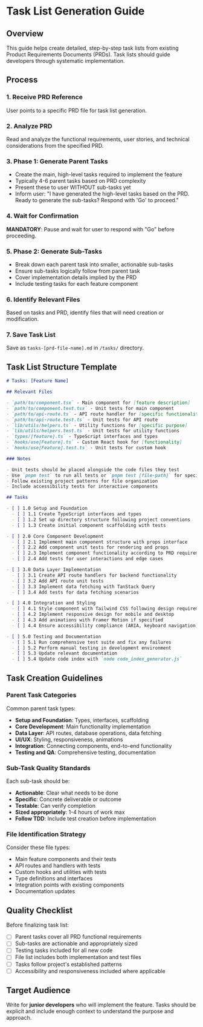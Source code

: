 # Task List Generation Guide

## Overview
This guide helps create detailed, step-by-step task lists from existing Product Requirements Documents (PRDs). Task lists should guide developers through systematic implementation.

## Process

### 1. Receive PRD Reference
User points to a specific PRD file for task list generation.

### 2. Analyze PRD
Read and analyze the functional requirements, user stories, and technical considerations from the specified PRD.

### 3. Phase 1: Generate Parent Tasks
- Create the main, high-level tasks required to implement the feature
- Typically 4-6 parent tasks based on PRD complexity
- Present these to user WITHOUT sub-tasks yet
- Inform user: "I have generated the high-level tasks based on the PRD. Ready to generate the sub-tasks? Respond with 'Go' to proceed."

### 4. Wait for Confirmation
**MANDATORY**: Pause and wait for user to respond with "Go" before proceeding.

### 5. Phase 2: Generate Sub-Tasks
- Break down each parent task into smaller, actionable sub-tasks
- Ensure sub-tasks logically follow from parent task
- Cover implementation details implied by the PRD
- Include testing tasks for each feature component

### 6. Identify Relevant Files
Based on tasks and PRD, identify files that will need creation or modification.

### 7. Save Task List
Save as `tasks-[prd-file-name].md` in `/tasks/` directory.

## Task List Structure Template

```markdown
# Tasks: [Feature Name]

## Relevant Files

- `path/to/component.tsx` - Main component for [feature description]
- `path/to/component.test.tsx` - Unit tests for main component
- `path/to/api-route.ts` - API route handler for [specific functionality]
- `path/to/api-route.test.ts` - Unit tests for API route
- `lib/utils/helpers.ts` - Utility functions for [specific purpose]
- `lib/utils/helpers.test.ts` - Unit tests for utility functions
- `types/[feature].ts` - TypeScript interfaces and types
- `hooks/use[Feature].ts` - Custom React hook for [functionality]
- `hooks/use[Feature].test.ts` - Unit tests for custom hook

### Notes

- Unit tests should be placed alongside the code files they test
- Use `pnpm test` to run all tests or `pnpm test [file-path]` for specific tests
- Follow existing project patterns for file organization
- Include accessibility tests for interactive components

## Tasks

- [ ] 1.0 Setup and Foundation
  - [ ] 1.1 Create TypeScript interfaces and types
  - [ ] 1.2 Set up directory structure following project conventions
  - [ ] 1.3 Create initial component scaffolding with tests

- [ ] 2.0 Core Component Development
  - [ ] 2.1 Implement main component structure with props interface
  - [ ] 2.2 Add component unit tests for rendering and props
  - [ ] 2.3 Implement component functionality according to PRD requirements
  - [ ] 2.4 Add tests for user interactions and edge cases

- [ ] 3.0 Data Layer Implementation
  - [ ] 3.1 Create API route handlers for backend functionality
  - [ ] 3.2 Add API route unit tests
  - [ ] 3.3 Implement data fetching with TanStack Query
  - [ ] 3.4 Add tests for data fetching scenarios

- [ ] 4.0 Integration and Styling
  - [ ] 4.1 Style component with Tailwind CSS following design requirements
  - [ ] 4.2 Implement responsive design for mobile and desktop
  - [ ] 4.3 Add animations with Framer Motion if specified
  - [ ] 4.4 Ensure accessibility compliance (ARIA, keyboard navigation)

- [ ] 5.0 Testing and Documentation
  - [ ] 5.1 Run comprehensive test suite and fix any failures
  - [ ] 5.2 Perform manual testing in development environment
  - [ ] 5.3 Update relevant documentation
  - [ ] 5.4 Update code index with `node code_index_generator.js`
```

## Task Creation Guidelines

### Parent Task Categories
Common parent task types:
- **Setup and Foundation**: Types, interfaces, scaffolding
- **Core Development**: Main functionality implementation
- **Data Layer**: API routes, database operations, data fetching
- **UI/UX**: Styling, responsiveness, animations
- **Integration**: Connecting components, end-to-end functionality
- **Testing and QA**: Comprehensive testing, documentation

### Sub-Task Quality Standards
Each sub-task should be:
- **Actionable**: Clear what needs to be done
- **Specific**: Concrete deliverable or outcome
- **Testable**: Can verify completion
- **Sized appropriately**: 1-4 hours of work max
- **Follow TDD**: Include test creation before implementation

### File Identification Strategy
Consider these file types:
- Main feature components and their tests
- API routes and handlers with tests
- Custom hooks and utilities with tests
- Type definitions and interfaces
- Integration points with existing components
- Documentation updates

## Quality Checklist

Before finalizing task list:
- [ ] Parent tasks cover all PRD functional requirements
- [ ] Sub-tasks are actionable and appropriately sized
- [ ] Testing tasks included for all new code
- [ ] File list includes both implementation and test files
- [ ] Tasks follow project's established patterns
- [ ] Accessibility and responsiveness included where applicable

## Target Audience
Write for **junior developers** who will implement the feature. Tasks should be explicit and include enough context to understand the purpose and approach.